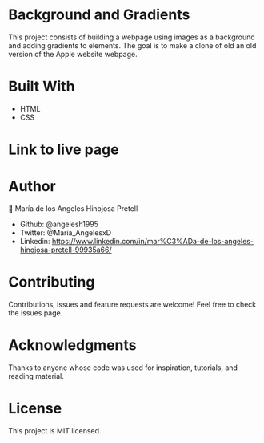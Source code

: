 # Background and Gradients

This project consists of building a webpage using images as a background and adding gradients to elements. The goal is to make a clone of old an old version of the Apple website webpage.

# Built With
- HTML
- CSS

# Link to live page



# Author

👤 María de los Angeles Hinojosa Pretell

- Github: @angelesh1995
- Twitter: @Maria_AngelesxD
- Linkedin: https://www.linkedin.com/in/mar%C3%ADa-de-los-angeles-hinojosa-pretell-99935a66/

# Contributing
Contributions, issues and feature requests are welcome!
Feel free to check the issues page.

# Acknowledgments
Thanks to anyone whose code was used for inspiration, tutorials, and reading material.


# License
This project is MIT licensed.

